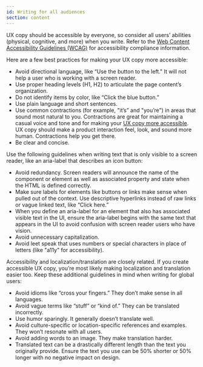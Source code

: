 ```yaml
---
id: Writing for all audiences
section: content
---
```


UX copy should be accessible by everyone, so consider all users’ abilities (physical, cognitive, and more) when you write. Refer to the [Web Content Accessibility Guidelines (WCAG)](https://www.w3.org/TR/WCAG21/) for accessibility compliance information.

Here are a few best practices for making your UX copy more accessible:

- Avoid directional language, like “Use the button to the left." It will not help a user who is working with a screen reader.
- Use proper heading levels (H1, H2) to articulate the page content’s organization.
- Do not identify items by color, like “Click the blue button.”
- Use plain language and short sentences.
- Use common contractions (for example, "it’s” and "you’re") in areas that sound most natural to you. Contractions are great for maintaining a casual voice and tone and for making your [UX copy more accessible](https://help.blackboard.com/Accessibility/Write_Accessible_Content). UX copy should make a product interaction feel, look, and sound more human. Contractions help you get there.
- Be clear and concise.

Use the following guidelines when writing text that is only visible to a screen reader, like an aria-label that describes an icon button:

- Avoid redundancy. Screen readers will announce the name of the component or element as well as associated property and state when the HTML is defined correctly.
- Make sure labels for elements like buttons or links make sense when pulled out of the context. Use descriptive hyperlinks instead of raw links or vague linked text, like “Click here.”
- When you define an aria-label for an element that also has associated visible text in the UI, ensure the aria-label begins with the same text that appears in the UI to avoid confusion with screen reader users who have vision.
- Avoid unnecessary capitalization.
- Avoid leet speak that uses numbers or special characters in place of letters (like "a11y" for accessibility).

Accessibility and localization/translation are closely related. If you create accessible UX copy, you’re most likely making localization and translation easier too.  Keep these additional guidelines in mind when writing for global users:

- Avoid idioms like “cross your fingers.” They don’t make sense in all languages.
- Avoid vague terms like “stuff” or “kind of.” They can be translated incorrectly.
- Use humor sparingly. It generally doesn’t translate well.
- Avoid culture-specific or location-specific references and examples. They won’t resonate with all users.
- Avoid adding words to an image. They make translation harder.
- Translated text can be a drastically different length than the text you originally provide. Ensure the text you use can be 50% shorter or 50% longer with no negative impact on design.